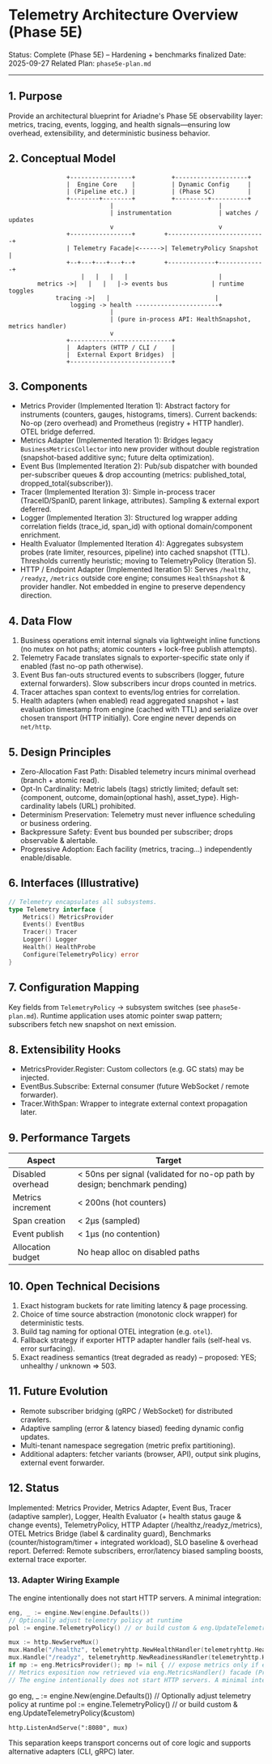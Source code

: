 # Telemetry Architecture Overview (Phase 5E)

Status: Complete (Phase 5E) – Hardening + benchmarks finalized
Date: 2025-09-27
Related Plan: `phase5e-plan.md`

---

## 1. Purpose

Provide an architectural blueprint for Ariadne's Phase 5E observability layer: metrics, tracing, events, logging, and health signals—ensuring low overhead, extensibility, and deterministic business behavior.

## 2. Conceptual Model

```
                +-----------------+          +--------------------+
                |  Engine Core    |          | Dynamic Config     |
                | (Pipeline etc.) |          | (Phase 5C)         |
                +--------+--------+          +---------+----------+
                            |                             |
                            | instrumentation             | watches / updates
                            v                             v
                +-----------------+        +---------------------------+
                | Telemetry Facade|<------>| TelemetryPolicy Snapshot  |
                +--+---+---+---+--+        +-------------+-------------+
                    |   |   |   |                         |
        metrics ->|   |   |   |-> events bus            | runtime toggles
             tracing ->|   |                             |
                 logging -> health -----------------------+
                            |
                            | (pure in-process API: HealthSnapshot, metrics handler)
                            v
                +----------------------------+
                |  Adapters (HTTP / CLI /    |
                |  External Export Bridges)  |
                +----------------------------+
```

## 3. Components

- Metrics Provider (Implemented Iteration 1): Abstract factory for instruments (counters, gauges, histograms, timers). Current backends: No-op (zero overhead) and Prometheus (registry + HTTP handler). OTEL bridge deferred.
- Metrics Adapter (Implemented Iteration 1): Bridges legacy `BusinessMetricsCollector` into new provider without double registration (snapshot-based additive sync; future delta optimization).
- Event Bus (Implemented Iteration 2): Pub/sub dispatcher with bounded per-subscriber queues & drop accounting (metrics: published_total, dropped_total{subscriber}).
- Tracer (Implemented Iteration 3): Simple in-process tracer (TraceID/SpanID, parent linkage, attributes). Sampling & external export deferred.
- Logger (Implemented Iteration 3): Structured log wrapper adding correlation fields (trace_id, span_id) with optional domain/component enrichment.
- Health Evaluator (Implemented Iteration 4): Aggregates subsystem probes (rate limiter, resources, pipeline) into cached snapshot (TTL). Thresholds currently heuristic; moving to TelemetryPolicy (Iteration 5).
- HTTP / Endpoint Adapter (Implemented Iteration 5): Serves `/healthz`, `/readyz`, `/metrics` outside core engine; consumes `HealthSnapshot` & provider handler. Not embedded in engine to preserve dependency direction.

## 4. Data Flow

1. Business operations emit internal signals via lightweight inline functions (no mutex on hot paths; atomic counters + lock-free publish attempts).
2. Telemetry Facade translates signals to exporter-specific state only if enabled (fast no-op path otherwise).
3. Event Bus fan-outs structured events to subscribers (logger, future external forwarders). Slow subscribers incur drops counted in metrics.
4. Tracer attaches span context to events/log entries for correlation.
5. Health adapters (when enabled) read aggregated snapshot + last evaluation timestamp from engine (cached with TTL) and serialize over chosen transport (HTTP initially). Core engine never depends on `net/http`.

## 5. Design Principles

- Zero-Allocation Fast Path: Disabled telemetry incurs minimal overhead (branch + atomic read).
- Opt-In Cardinality: Metric labels (tags) strictly limited; default set: {component, outcome, domain(optional hash), asset_type}. High-cardinality labels (URL) prohibited.
- Determinism Preservation: Telemetry must never influence scheduling or business ordering.
- Backpressure Safety: Event bus bounded per subscriber; drops observable & alertable.
- Progressive Adoption: Each facility (metrics, tracing…) independently enable/disable.

## 6. Interfaces (Illustrative)

```go
// Telemetry encapsulates all subsystems.
type Telemetry interface {
    Metrics() MetricsProvider
    Events() EventBus
    Tracer() Tracer
    Logger() Logger
    Health() HealthProbe
    Configure(TelemetryPolicy) error
}
```

## 7. Configuration Mapping

Key fields from `TelemetryPolicy` → subsystem switches (see `phase5e-plan.md`). Runtime application uses atomic pointer swap pattern; subscribers fetch new snapshot on next emission.

## 8. Extensibility Hooks

- MetricsProvider.Register: Custom collectors (e.g. GC stats) may be injected.
- EventBus.Subscribe: External consumer (future WebSocket / remote forwarder).
- Tracer.WithSpan: Wrapper to integrate external context propagation later.

## 9. Performance Targets

| Aspect            | Target                                                                    |
| ----------------- | ------------------------------------------------------------------------- |
| Disabled overhead | < 50ns per signal (validated for no-op path by design; benchmark pending) |
| Metrics increment | < 200ns (hot counters)                                                    |
| Span creation     | < 2µs (sampled)                                                           |
| Event publish     | < 1µs (no contention)                                                     |
| Allocation budget | No heap alloc on disabled paths                                           |

## 10. Open Technical Decisions

1. Exact histogram buckets for rate limiting latency & page processing.
2. Choice of time source abstraction (monotonic clock wrapper) for deterministic tests.
3. Build tag naming for optional OTEL integration (e.g. `otel`).
4. Fallback strategy if exporter HTTP adapter handler fails (self-heal vs. error surfacing).
5. Exact readiness semantics (treat degraded as ready) – proposed: YES; unhealthy / unknown => 503.

## 11. Future Evolution

- Remote subscriber bridging (gRPC / WebSocket) for distributed crawlers.
- Adaptive sampling (error & latency biased) feeding dynamic config updates.
- Multi-tenant namespace segregation (metric prefix partitioning).
- Additional adapters: fetcher variants (browser, API), output sink plugins, external event forwarder.

## 12. Status

Implemented: Metrics Provider, Metrics Adapter, Event Bus, Tracer (adaptive sampler), Logger, Health Evaluator (+ health status gauge & change events), TelemetryPolicy, HTTP Adapter (/healthz,/readyz,/metrics), OTEL Metrics Bridge (label & cardinality guard), Benchmarks (counter/histogram/timer + integrated workload), SLO baseline & overhead report.
Deferred: Remote subscribers, error/latency biased sampling boosts, external trace exporter.

### 13. Adapter Wiring Example

The engine intentionally does not start HTTP servers. A minimal integration:

```go
eng, _ := engine.New(engine.Defaults())
// Optionally adjust telemetry policy at runtime
pol := engine.TelemetryPolicy() // or build custom & eng.UpdateTelemetryPolicy(&custom)

mux := http.NewServeMux()
mux.Handle("/healthz", telemetryhttp.NewHealthHandler(telemetryhttp.HealthHandlerOptions{Engine: eng, IncludeProbes: true}))
mux.Handle("/readyz", telemetryhttp.NewReadinessHandler(telemetryhttp.HealthHandlerOptions{Engine: eng}))
if mp := eng.MetricsProvider(); mp != nil { // expose metrics only if enabled
// Metrics exposition now retrieved via eng.MetricsHandler() facade (Prometheus backend only).
// The engine intentionally does not start HTTP servers. A minimal integration:
```

go
eng, \_ := engine.New(engine.Defaults())
// Optionally adjust telemetry policy at runtime
pol := engine.TelemetryPolicy() // or build custom & eng.UpdateTelemetryPolicy(&custom)

```
http.ListenAndServe(":8080", mux)
```

This separation keeps transport concerns out of core logic and supports alternative adapters (CLI, gRPC) later.
